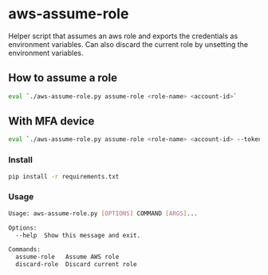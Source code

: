 # aws-assume-role

Helper script that assumes an aws role and exports the credentials as environment variables.
Can also discard the current role by unsetting the environment variables.

## How to assume a role

```sh
eval `./aws-assume-role.py assume-role <role-name> <account-id>`
```

## With MFA device

```sh
eval `./aws-assume-role.py assume-role <role-name> <account-id> --token-code <token-code> --serial-number <mfa-device>`
```

### Install

```sh
pip install -r requirements.txt
```

### Usage

```sh
Usage: aws-assume-role.py [OPTIONS] COMMAND [ARGS]...

Options:
  --help  Show this message and exit.

Commands:
  assume-role   Assume AWS role
  discard-role  Discard current role
```
